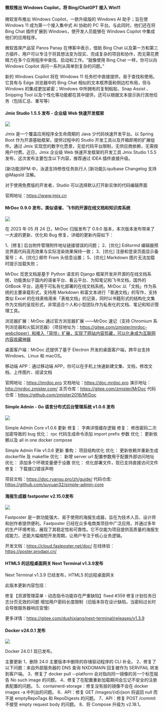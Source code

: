 #### 微软推出 Windows Copilot，将 Bing/ChatGPT 接入 Win11

微软宣布推出 Windows Copilot，一款升级版的 Windows AI 助手；旨在使 Windows 11 成为第一个接入集中式 AI 协助的 PC 平台。与此同时，他们还在将 Bing Chat 插件扩展到 Windows，使开发人员能够在 Windows Copilot 中集成他们的应用程序。

微软首席产品官 Panos Panay 在博客中表示，借助 Bing Chat 以及第一方和第三方插件，用户可以专注于将其想法变为现实、完成复杂的项目和协作，而无需花费精力在多个应用程序中查找、启动和工作。“就像使用 Bing Chat 一样，你可以向 Windows Copilot 询问一系列从简单到复杂的问题。”

新的 Windows Copilot 将在 Windows 11 任务栏中直接提供，易于查找和使用。它具有与 Edge 浏览器中的 Bing Chat 相似的文本框界面和侧边栏布局，但与 Windows 的集成更加紧密；Windows 中所拥有的复制粘贴、Snap Assist 、Snipping Tool 以及个性化等功能都在其中提供，还可以根据文本提示执行其他任务（包括汇总、重写等）

#### Jmix Studio 1.5.5 发布 - 企业级 Web 快速开发框架

![](https://img.wendingding.vip/wx/2023041702.png)

Jmix 是一个覆盖应用程序全生命周期的 Java 少代码快速开发平台。以 Spring Boot 作为开源基础框架，提供过程中的 Studio 开发工具以及开箱即用的扩展组件。通过 Jmix 实现您的数字化愿景，无低代码平台限制，无供应商依赖，无需按用户付费。近日，Jmix 企业级 Web 快速开发框架的开发工具 Jmix Studio 1.5.5 发布，这次发布主要包含以下内容，推荐通过 IDEA 插件直接升级。

[新功能]BPM 中，泳道支持修改任务执行人
[新功能]Liquibase Changelog 支持 @MapsId 注解。

对于使用免费版的开发者，Studio 可以选择默认打开新实体的代码编辑界面

官网地址：https://www.jmix.cn

#### MrDoc 0.9.0 发布，类似语雀、飞书的开源在线文档和知识库系统


![](https://img.wendingding.vip/wx/2023042404.png)

在 2023 年 05 月 24 日，MrDoc 归版发布了 0.9.0 版本，本次版本发布带来了一大波的更新、优化和 Bug 修复，详细的更新内容如下：

1、[修复] 后台附件管理附件地址链接错误的问题；
2、[优化] Editormd 编辑器预览界面代码高亮效果与实际渲染效果保持一致；
3、[优化] 注册和登录页面显示备案号；
4、[优化] 邮件 From 头信息设置；
5、[优化] Markdown 图片无法加载时提示加载失败；

MrDoc 觅思文档是基于 Python 语言的 Django 框架开发并开源的在线文档系统，功能类似于国内的语雀平台、看云平台、为知笔记和飞书文档，国外的 GitBook 平台，适用于可私有化部署的在线文档系统。MrDoc 以「文档」作为系统的主要承载形式，支持用 Markdown 和富文本进行「普通文档」的写作，支持类似 Excel 的在线表格用来「表格文档」的记录，同时以书籍形式的结构化文集作为文档的呈现形式，非常适合个人和小型团队作为私有化的文档、笔记和知识管理工具。

浏览器扩展：MrDoc 通过官方浏览器扩展 ——MrDoc 速记（支持 Chromium 系列浏览器和火狐浏览器）（项目地址为：https://gitee.com/zmister/mrdoc-webclipper）和接入「简悦」扩展，实现了网站内容剪藏，可以化身成为互联网内容收藏神器

桌面客户端：MrDoc 还提供了基于 Electron 开发的桌面客户端，跨平台支持 Windows、Linux 和 macOS。

移动端 APP：通过移动端 APP，你可以在手机上快速新建文集、文档，修改文档、上传图片、阅读文档

官网地址：https://mrdoc.pro
文档地址：https://doc.mrdoc.pro
演示地址：http://mrdoc.zmister.com/ 
主页仓库：https://gitee.com/zmister/MrDoc
代码仓库：https://github.com/zmister2016/MrDoc


#### Simple Admin - Go 语言分布式后台管理系统 v1.0.6 发布

![](https://img.wendingding.vip/wx/2023042405.png)

Simple Admin Core v1.0.6 更新
修复： 字典详情缓存逻辑
修复： 修改密码二次加密导致的 bug
优化： rpc 代码生成命令添加 import prefix 参数
优化： 更新依赖以及 all in one docker compose

Simple Admin File v1.0.6 更新
重构： 项目结构优化
优化： 更新依赖并重新生成 dockerfile 及 makefile
优化： 新增 server url 配置参数用于配置外部访问地址
优化： 添加多个环境变量便于设置
优化： 优化部署文件，现已支持直接访问文件
修复： 下载接口错误声明


项目文档：https://doc.ryansu.pro/zh/guide/
代码仓库: https://github.com/suyuan32/simple-admin-core

#### 海报生成器 fastposter v2.15.0发布

![](https://img.wendingding.vip/wx/2023052401.png)

Fastposter 是一款功能强大、易于使用的海报生成器，旨在为技术人员、设计师和创作者提供便利。Fastposter 已经在众多电商类项目中广泛应用，并通过多年的生产环境考验，展现了其稳定性和可靠性。它不仅能为项目提供高质量的海报生成能力，还能大幅缩短开发周期，让用户专注于核心业务逻辑。

开发文档：https://cloud.fastposter.net/doc/
在线体验：https://poster.prodapi.cn/

#### HTML5 的远程桌面网关 Next Terminal v1.3.9发布

Next Terminal v1.3.9 已经发布，HTML5 的远程桌面网关

此版本更新内容包括：

修复【资源管理菜单 - 动态指令功能存在严重缺陷】fixed #359
修复计划任务日志分页无效的问题
增加用户密码长度限制（旧版本存在设计缺陷，当密码过长时会导致服务器响应变慢）

更多详情：https://gitee.com/dushixiang/next-terminal/releases/v1.3.9

#### Docker v24.0.1 发布

![](https://img.wendingding.vip/wx/2023040707.png)

Docker 24.0.1 现已发布。

主要更新
1、删除 24.0 主要版本中删除的存储驱动程序的 CLI 补全。
2、修复了以下问题：来自外部服务器的 DNS 查询 NXDOMAIN 回复被作为 SERVFAIL 转发到客户端。
3、修复了 docker pull --platform 会对指向同一镜像的另一个标签报告 No such image 的问题。
4、修复了在配置重新加载期间会忘记不安全的注册表配置的问题。
5、containerd-storage：修复没有层的镜像不会在 docker images -a 中列出的问题。
6、API：修复 GET /images/{id}/json 将返回 null 而不是 emptyRepoTags 和 RepoDigests 的问题。
7、API：修复 POST /commit 不接受 empty request body 的问题。
8、将 Compose 升级为 v2.18.1。
